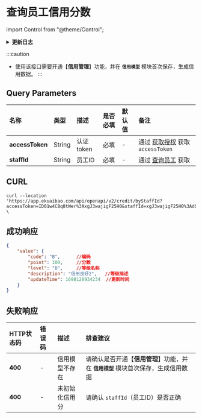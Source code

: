 # 查询员工信用分数

import Control from "@theme/Control";

<Control
method="GET"
url="/api/openapi/v2/credit/byStaffId"
/>

<details>
  <summary><b>更新日志</b></summary>
  <div>

[**1.25.0**](/docs/open-api/notice/update-log#1250) -> 🆕 新增了本接口。<br/>

  </div>
</details>

:::caution
- 使用该接口需要开通【**信用管理**】功能，并在 **`信用模型`** 模块首次保存，生成信用数据。
:::

## Query Parameters

| 名称 | 类型 | 描述 | 是否必填 | 默认值 | 备注 |
| :--- | :--- | :--- | :--- |:--- | :--- |
| **accessToken** | String | 认证token | 必填  | - | 通过 [获取授权](/docs/open-api/getting-started/auth) 获取 `accessToken` |
| **staffId**     | String | 员工ID    | 必填  | - | 通过 [查询员工](/docs/open-api/corporation/get-staff-ids) 获取  |


## CURL
```shell
curl --location 'https://app.ekuaibao.com/api/openapi/v2/credit/byStaffId?accessToken=ID01w4CBq8tWer%3AxgJ3wajigF25H0&staffId=xgJ3wajigF25H0%3Adbc3wajigF1UH0' \
```

## 成功响应

```json
{
    "value": {
        "code": "B",      //编码
        "point": 100,     //分数
        "level": "B",     //等级名称
        "description": "信用良好2",   //等级描述
        "updateTime": 1698128934234  //更新时间
    }
}
```

## 失败响应

| HTTP状态码 | 错误码 | 描述 | 排查建议                                            |
| :--- | :--- | :--- |:------------------------------------------------|
| **400** | - | 信用模型不存在 | 请确认是否开通【**信用管理**】功能，并在 **`信用模型`** 模块首次保存，生成信用数据 | 
| **400** | - | 未初始化信用分 | 请确认 `staffId`（员工ID）是否正确                         | 
